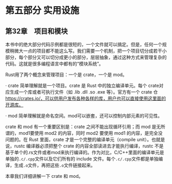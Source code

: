 # 第五部分 实用设施

## 第32章　项目和模块

本书中的绝大部分代码示例都是很短的，一个文件就可以搞定。但是，任何一个规模稍微大一点的项目都不能这么写。我们需要一个机制，把一个项目切分成若干小部分，每个部分又可以切分成更小的部分，层层抽象，通过这种方式来管理复杂的代码。这就是很多编程语言中都有的“模块系统”。

Rust用了两个概念来管理项目：一个是 crate，一个是 mod。

· crate 简单理解就是一个项目。crate 是 Rust 中的独立编译单元。每个 crate对应生成一个库或者可执行文件（如 .lib .dll .so .exe 等）。官方有一个 crate 仓 https://crates.io/，可以供用户发布各种各样的库，用户也可以直接使用这里面的开源库。

· mod 简单理解就是命名空间。mod可以嵌套，还可以控制内部元素的可见性。

crate 和 mod 有一个重要区别是：crate 之间不能出现循环引用；而 mod 是无所谓的，mod1要使用 mod2 的内容，同时 mod2 要使用 mod1 的内容，是完全没问题的。在 Rust 里面，crate 才是一个完整的编译单元（compile unit）。也就是说，rustc 编译器必须把整个 crate 的内容全部读进去才能执行编译，rustc 不是基于单个的.rs文件或者mod来执行编译的。作为对比，C/C++里面的编译单元是单独的`.c/.cpp`文件以及它们所有的 include 文件。每个`.c/.cpp`文件都是单独编译，生成`.o`文件，再把这些`.o`文件链接起来。

本章我们详细讲解一下 crate 和 mod。
